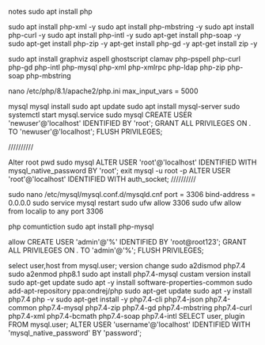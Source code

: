 
notes
sudo apt install php

sudo apt install php-xml -y
sudo apt install php-mbstring -y
sudo apt install php-curl -y
sudo apt install php-intl -y
sudo apt-get install php-soap -y
sudo apt-get install php-zip -y
apt-get install php-gd -y
apt-get install zip -y

sudo apt install graphviz aspell ghostscript clamav php-pspell php-curl php-gd php-intl php-mysql php-xml php-xmlrpc php-ldap php-zip php-soap php-mbstring

nano /etc/php/8.1/apache2/php.ini
max_input_vars = 5000


mysql
mysql install 
sudo apt update
sudo apt install mysql-server
sudo systemctl start mysql.service
sudo mysql
CREATE USER 'newuser'@'localhost' IDENTIFIED BY 'root';
 GRANT ALL PRIVILEGES ON *.* TO 'newuser'@'localhost';
 FLUSH PRIVILEGES;

//////////

Alter root pwd
sudo mysql
ALTER USER 'root'@'localhost' IDENTIFIED WITH mysql_native_password BY 'root';
exit
mysql -u root -p
ALTER USER 'root'@'localhost' IDENTIFIED WITH auth_socket;
//////////

sudo nano /etc/mysql/mysql.conf.d/mysqld.cnf
port           = 3306
bind-address            = 0.0.0.0
sudo service mysql restart
sudo ufw allow 3306
sudo ufw allow from  localip to any port 3306

 php comuntiction
 sudo apt install php-mysql

allow
 CREATE USER 'admin'@'%' IDENTIFIED BY 'root@root123';
GRANT ALL PRIVILEGES ON *.* TO 'admin'@'%';
FLUSH PRIVILEGES;

select user,host from mysql.user;
version change
sudo a2dismod php7.4
sudo a2enmod php8.1
sudo apt install php7.4-mysql
custam version install
sudo apt-get update
sudo apt -y install software-properties-common
sudo add-apt-repository ppa:ondrej/php
sudo apt-get update
sudo apt -y install php7.4
php -v
sudo apt-get install -y php7.4-cli php7.4-json php7.4-common php7.4-mysql php7.4-zip php7.4-gd php7.4-mbstring php7.4-curl php7.4-xml php7.4-bcmath  php7.4-soap php7.4-intl
SELECT user, plugin FROM mysql.user;
ALTER USER 'username'@'localhost' IDENTIFIED WITH 'mysql_native_password' BY 'password';


